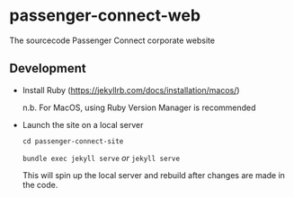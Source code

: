 # passenger-connect-web
The sourcecode Passenger Connect corporate website

## Development

- Install Ruby (https://jekyllrb.com/docs/installation/macos/)

    n.b. For MacOS, using Ruby Version Manager is recommended
    
- Launch the site on a local server
   
   `cd passenger-connect-site`
   
   `bundle exec jekyll serve` _or_ `jekyll serve`
   
   This will spin up the local server and rebuild after changes are made in the code.
